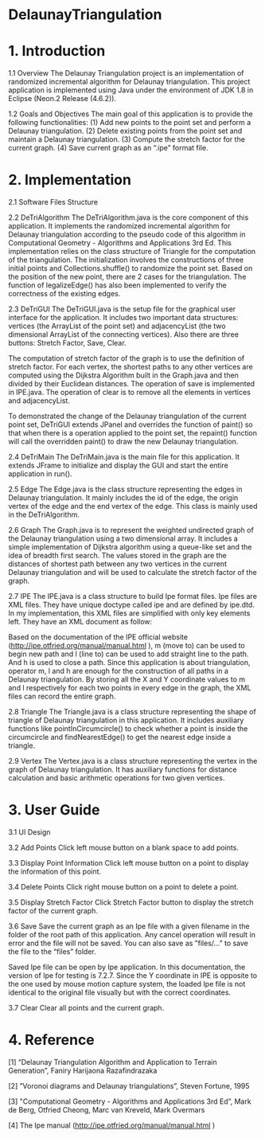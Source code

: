 # DelaunayTriangulation

# 1. Introduction
1.1 Overview
The Delaunay Triangulation project is an implementation of randomized incremental algorithm for Delaunay triangulation. This project application is implemented using Java under the environment of JDK 1.8 in Eclipse (Neon.2 Release (4.6.2)).

1.2 Goals and Objectives
The main goal of this application is to provide the following functionalities:
(1) Add new points to the point set and perform a Delaunay triangulation.
(2) Delete existing points from the point set and maintain a Delaunay triangulation.
(3) Compute the stretch factor for the current graph.
(4) Save current graph as an “.ipe” format file.


# 2. Implementation
2.1 Software Files Structure

2.2 DeTriAlgorithm
The DeTriAlgorithm.java is the core component of this application. It implements the randomized incremental algorithm for Delaunay triangulation according to the pseudo code of this algorithm in Computational Geometry - Algorithms and Applications 3rd Ed. This implementation relies on the class structure of Triangle for the computation of the triangulation. The initialization involves the constructions of three initial points and Collections.shuffle() to randomize the point set. Based on the position of the new point, there are 2 cases for the triangulation. The function of legalizeEdge() has also been implemented to verify the correctness of the existing edges.

2.3 DeTriGUI
The DeTriGUI.java is the setup file for the graphical user interface for the application. It includes two important data structures: vertices (the ArrayList of the point set) and adjacencyList (the two dimensional ArrayList of the connecting vertices). Also there are three buttons: Stretch Factor, Save, Clear. 

The computation of stretch factor of the graph is to use the definition of stretch factor. For each vertex, the shortest paths to any other vertices are computed using the Dijkstra Algorithm built in the Graph.java and then divided by their Euclidean distances. The operation of save is implemented in IPE.java. The operation of clear is to remove all the elements in vertices and adjacencyList. 

To demonstrated the change of the Delaunay triangulation of the current point set, DeTriGUI extends JPanel and overrides the function of paint() so that when there is a operation applied to the point set, the repaint() function will call the overridden paint() to draw the new Delaunay triangulation.

2.4 DeTriMain
The DeTriMain.java is the main file for this application. It extends JFrame to initialize and display the GUI and start the entire application in run().

2.5 Edge
The Edge.java is the class structure representing the edges in Delaunay triangulation. It mainly includes the id of the edge, the origin vertex of the edge and the end vertex of the edge. This class is mainly used in the DeTriAlgorithm.

2.6 Graph
The Graph.java is to represent the weighted undirected graph of the Delaunay triangulation using a two dimensional array. It includes a simple implementation of Dijkstra algorithm using a queue-like set and the idea of breadth first search. The values stored in the graph are the distances of shortest path between any two vertices in the current Delaunay triangulation and will be used to calculate the stretch factor of the graph.

2.7 IPE
The IPE.java is a class structure to build Ipe format files. Ipe files are XML files. They have unique doctype called ipe and are defined by ipe.dtd. In my implementation, this XML files are simplified with only key elements left. They have an XML document as follow:

<ipe version="70206" creator="Ipe 7.2.7" >
	<page><path></path></page></ipe>

Based on the documentation of the IPE official website (http://ipe.otfried.org/manual/manual.html ), m (move to) can be used to begin new path and l (line to) can be used to add straight line to the path.  And h is used to close a path. Since this application is about triangulation, operator m, l and h are enough for the construction of all paths in a Delaunay triangulation. By storing all the X and Y coordinate values to m and l respectively for each two points in every edge in the graph, the XML files can record the entire graph. 

2.8 Triangle
The Triangle.java is a class structure representing the shape of triangle of Delaunay triangulation in this application. It includes auxiliary functions like pointInCircumcircle() to check whether a point is inside the circumcircle and findNearestEdge() to get the nearest edge inside a triangle.

2.9 Vertex
The Vertex.java is a class structure representing the vertex in the graph of Delaunay triangulation. It has auxiliary functions for distance calculation and basic arithmetic operations for two given vertices.


# 3. User Guide
3.1 UI Design

3.2 Add Points
	Click left mouse button on a blank space to add points.

3.3 Display Point Information
	Click left mouse button on a point to display the information of this point.

3.4 Delete Points
	Click right mouse button on a point to delete a point.

3.5 Display Stretch Factor
	Click Stretch Factor button to display the stretch factor of the current graph.

3.6 Save
	Save the current graph as an Ipe file with a given filename in the folder of the root path of this application. Any cancel operation will result in error and the file will not be saved. You can also save as ”files/...” to save the file to the “files” folder.
	
Saved Ipe file can be open by Ipe application. In this documentation, the version of Ipe for testing is 7.2.7. Since the Y coordinate in IPE is opposite to the one used by mouse motion capture system, the loaded Ipe file is not identical to the original file visually but with the correct coordinates.

3.7 Clear
	Clear all points and the current graph.


# 4. Reference
[1] “Delaunay Triangulation Algorithm and Application to Terrain Generation”, Faniry Harijaona Razafindrazaka

[2] ”Voronoi diagrams and Delaunay triangulations”, Steven Fortune, 1995

[3] "Computational Geometry - Algorithms and Applications 3rd Ed”, Mark de Berg, Otfried Cheong, Marc van Kreveld, Mark Overmars

[4] The Ipe manual (http://ipe.otfried.org/manual/manual.html )
